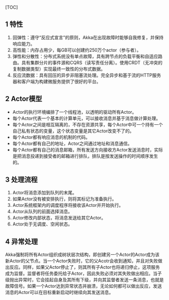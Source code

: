 [TOC]

## 1 特性

1. 回弹性：遵守“反应式宣言”的原则，Akka在出现故障时能够自我修复，并保持响应能力。
2. 高性能：内存占用少，每GB可以创建约250万个actor（参与者）。
3. 弹性和分散性：分布式系统没有单点故障，具有跨节点的负载平衡和自适应路由。具有集群分片的事件源和CQRS（读写责任分离）。使用CRDT（无冲突的复制数据类型）实现最终一致性的分布式数据。
4. 反应流数据：具有回压的异步非阻塞流处理。完全异步和基于流的HTTP服务器和客户端为构建微服务提供了很好的平台。

## 2 Actor模型

- Actor的执行环境编排了一个线程池，以透明的驱动所有Actor。
- 每个Actor代表一个基本的计算单元，可以接收消息并基于消息做计算处理。
- 每个Actor之间是相互隔离的，不存在资源共享，每个Actor中可一个持有一个自己私有状态的变量，这个状态变量是其它Actor改变不了的。
- 每个Actor都有响应消息的机制的代码。
- 每个Actor都有自己的地址，Actor之间通过地址和消息通信。
- 每个Actor都有自己的消息邮箱，所有发送方向接收方Actor发送消息时，实际是把消息投递到接受者的邮箱进行排队，排队是按发送操作的时间顺序发生的。

## 3 处理流程

1. Actor将消息添加到队列的末尾。
2. 如果Actor没有被安排执行，则将其标记为准备执行。
3. Actor系统框架内的调度程序将接收该Actor并开始执行。
4. Actor从队列的前面选择消息。
5. Actor修改内部状态，将消息发送给其它Actor。
6. Actor处于无调度、空闲状态。

## 4 异常处理

Akka强制将所有Actor组织成树状层次结构，即创建另一个Actor的Actor成为该新Actor的父节点。当一个Actor失败时，它的父Acotr会收到通知，并且对失败做出反应。同样，如果父Actor停止了，则其所有子Actor也将递归停止，这项服务成为监督。监督者将任务委托给子Actor，因此失败必须对其失败做出相应。当子级抛出异常时，它会挂起自身及其所有下级，并向其监督者发送一条消息，也就是故障信号。如果一个Actor达到异常状态并崩溃，无论如何都可以做出反应，发送消息的Actor可以在目标重新启动时继续向其发送消息。

